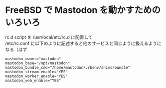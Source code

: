 # FreeBSD で Mastodon を動かすためのいろいろ

rc.d script を /usr/local/etc/rc.d に配置して<br>
/etc/rc.conf に以下のように記述すると他のサービスと同じように扱えるようになる（はず
~~~shell
mastodon_owner="mastodon"
mastodon_base="/opt/mastodon"
mastodon_bundle_cmd="/home/mastodon/.rbenv/shims/bundle"
mastodon_stream_enable="YES"
mastodon_worker_enable="YES"
mastodon_web_enable="YES"
~~~
